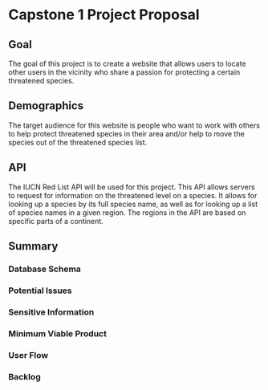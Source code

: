 # Capstone 1 Project Proposal

## Goal

The goal of this project is to create a website that allows users to locate
other users in the vicinity who share a passion for protecting a certain
threatened species.

## Demographics

The target audience for this website is people who want to work with others to
help protect threatened species in their area and/or help to move the species
out of the threatened species list.

## API

The IUCN Red List API will be used for this project. This API allows servers to
request for information on the threatened level on a species. It allows for
looking up a species by its full species name, as well as for looking up a list
of species names in a given region. The regions in the API are based on specific
parts of a continent.

## Summary

### Database Schema

### Potential Issues

### Sensitive Information

### Minimum Viable Product

### User Flow

### Backlog
